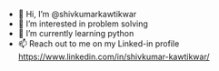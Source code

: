 - 👋 Hi, I’m @shivkumarkawtikwar
- 👀 I’m interested in problem solving
- 🌱 I’m currently learning python
- 📫 Reach out to me on my Linked-in profile https://www.linkedin.com/in/shivkumar-kawtikwar/

<!---
shivkumarkawtikwar/shivkumarkawtikwar is a ✨ special ✨ repository because its `README.md` (this file) appears on your GitHub profile.
You can click the Preview link to take a look at your changes.
--->
